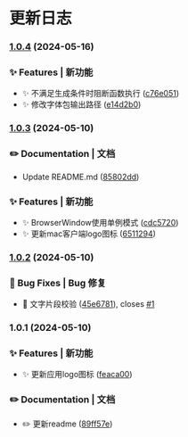 # 更新日志 


### [1.0.4](https://github.com/night-peiqi/fontmini-app/compare/v1.0.3...v1.0.4) (2024-05-16)


### ✨ Features | 新功能

* ✨ 不满足生成条件时阻断函数执行 ([c76e051](https://github.com/night-peiqi/fontmini-app/commit/c76e051be516bdb8bd324314aefd5c7a71df760a))
* ✨ 修改字体包输出路径 ([e14d2b0](https://github.com/night-peiqi/fontmini-app/commit/e14d2b052e588778a9050c8c30ac2ba0e796ed98))

### [1.0.3](https://github.com/night-peiqi/fontmini-app/compare/v1.0.2...v1.0.3) (2024-05-10)


### ✏️ Documentation | 文档

* Update README.md ([85802dd](https://github.com/night-peiqi/fontmini-app/commit/85802dde98c18a9a66fb189386a3e9a4a7e3a2e2))


### ✨ Features | 新功能

* ✨ BrowserWindow使用单例模式 ([cdc5720](https://github.com/night-peiqi/fontmini-app/commit/cdc5720584dafaae480f128b3752f9e239832488))
* ✨ 更新mac客户端logo图标 ([6511294](https://github.com/night-peiqi/fontmini-app/commit/6511294b5608794943b96c33c6e3eb198f2c7019))

### [1.0.2](https://github.com/night-peiqi/fontmini-app/compare/v1.0.1...v1.0.2) (2024-05-10)


### 🐛 Bug Fixes | Bug 修复

* 🐛 文字片段校验 ([45e6781](https://github.com/night-peiqi/fontmini-app/commit/45e67818d1db8eddde98ca83d2e3c4e9ed0363fb)), closes [#1](https://github.com/night-peiqi/fontmini-app/issues/1)

### 1.0.1 (2024-05-10)


### ✨ Features | 新功能

* ✨ 更新应用logo图标 ([feaca00](https://github.com/night-peiqi/fontmini-app/commit/feaca00864379264be6347a17a57b2dadc4356a7))


### ✏️ Documentation | 文档

* ✏️  更新readme ([89ff57e](https://github.com/night-peiqi/fontmini-app/commit/89ff57e45eb42febb60abe55db82beaeac1dc8bb))
